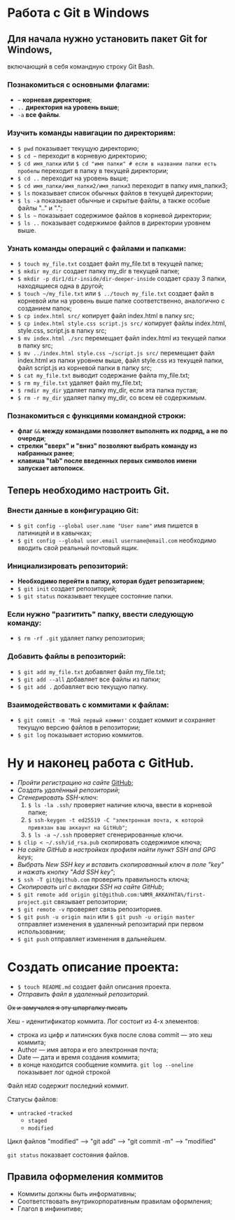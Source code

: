 # Работа с Git в Windows


## Для начала нужно установить пакет Git for Windows,  
включающий в себя командную строку Git Bash.
### Познакомиться с основными флагами:
- ```~``` **корневая директория**;
- ```..``` **директория на уровень выше**;
- ```-a``` **все файлы**.
### Изучить команды навигации по директориям:
- ```$ pwd``` показывает текущую директорию;
- ```$ cd ~``` переходит в корневую директорию;
- ```$ cd имя_папки``` или ```$ cd "имя папки" # если в названии папки есть пробелы``` переходит в папку в текущей директории;
- ```$ cd ..``` переходит на уровень выше;
- ```$ cd имя_папки/имя_папки2/имя_папки3``` переходит в папку имя_папки3;
- ```$ ls``` показывает список обычных файлов в текущей директории;
- ```$ ls -a``` показывает обычные и скрытые файлы, а также особые файлы ".." и ".";
- ```$ ls ~``` показывает содержимое файлов в корневой директории;
- ```$ ls ..``` показывает содержимое файлов в директории уровнем выше.
### Узнать команды операций с файлами и папками:
- ```$ touch my_file.txt``` создает файл my_file.txt в текущей папке;
- ```$ mkdir my_dir``` создает папку my_dir в текущей папке;
- ```$ mkdir -p dir1/dir-inside/dir-deeper-inside``` создает сразу 3 папки, находящиеся одна в другой;
- ```$ touch ~/my_file.txt``` или ```$ ../touch my_file.txt``` создает файл в корневой или на уровень выше папке соответственно, аналогично с созданием папок;
- ```$ cp index.html src/``` копирует файл index.html в папку src;
- ```$ cp index.html style.css script.js src/``` копирует файлы index.html, style.css, script.js в папку src;
- ```$ mv index.html ./src``` перемещает файл index.html из текущей папки в папку src;
- ```$ mv ../index.html style.css ~/script.js src/``` перемещает файл index.html из папки уровнем выше, файл style.css из текущей папки, файл script.js из корневой папки в папку src;
- ```$ cat my_file.txt``` выводит содержание файла my_file.txt;
- ```$ rm my_file.txt``` удаляет файл my_file.txt;
- ```$ rmdir my_dir``` удаляет папку my_dir, если эта папка пустая;
- ```$ rm -r my_dir``` удаляет папку my_dir, со всем её содержимым.
### Познакомиться с функциями командной строки:
- **флаг** ```&&``` **между командами позволяет выполнять их подряд, а не по очереди**;
- **стрелки "вверх" и "вниз" позволяют выбрать команду из набранных ранее**;
- **клавиша "tab" после введенных первых символов имени запускает автопоиск**.
## Теперь необходимо настроить Git.
### Внести данные в конфигурацию Git:
- ```$ git config --global user.name "User name"``` имя пишется в латиницей и в кавычках;
- ```$ git config --global user.email username@email.com``` необходимо вводить свой реальный почтовый ящик.
### Инициализировать репозиторий:
- **Необходимо перейти в папку, которая будет репозитарием**;
- ```$ git init``` создает репозиторий;
- ```$ git status``` показывает текущее состояние папки.
### Если нужно "разгитить" папку, ввести следующую команду:
- ```$ rm -rf .git``` удаляет папку репозитория;
### Добавить файлы в репозиторий:
- ```$ git add my_file.txt``` добавляет файл my_file.txt;
- ```$ git add --all``` добавляет все файлы из папки;
- ```$ git add .``` добавляет всю текущую папку.
### Взаимодействовать с коммитами к файлам:
- ```$ git commit -m 'Мой первый коммит'``` создает коммит и сохраняет текущую версию файлов в репозитории;
- ```$ git log``` показывает историю коммитов.
# Ну и наконец работа с GitHub.


- _Пройти регистрацию на сайте_ [GitHub](github.com "ГитХаб");
- _Создать удалённый репозиторий_;
- _Сгенерировать SSH-ключ_:
	1. ```$ ls -la .ssh/``` проверяет наличие ключа, ввести в корневой папке;
	2. ```$ ssh-keygen -t ed25519 -C "электронная почта, к которой привязан ваш аккаунт на GitHub"```;
	3. ```$ ls -a ~/.ssh``` проверяет сгенерированные ключи.
- ```$ clip < ~/.ssh/id_rsa.pub``` скопировать содержимое ключа;
- _На сайте GitHub в настройках профиля найти пункт SSH and GPG keys_;
- _Выбрать New SSH key и вставить скопированный ключ в поле "key" и нажать кнопку "Add SSH key"_;
- ```$ ssh -T git@github.com``` проверить правильность ключа;
- _Скопировать url с вкладки SSH на сайте GitHub_;
- ```$ git remote add origin git@github.com:%ИМЯ_АККАУНТА%/first-project.git``` связывает репозитории;
- ```$ git remote -v``` проверяет связь репозиториев.
- ```$ git push -u origin main``` или ```$ git push -u origin master``` отправляет изменения в удаленный репозитарий при первом использовании;
- ```$ git push``` отправляет изменения в дальнейшем.
# Создать описание проекта:
- ```$ touch README.md``` создает файл описания проекта.
- _Отправить файл в удаленный репозиторий._

~~Ох и замучался я эту шпаргалку писать~~

Хеш - иденитификатор коммита.
Лог состоит из 4-х элементов:
- строка из цифр и латинских букв после слова commit — это хеш коммита;
- Author — имя автора и его электронная почта;
- Date — дата и время создания коммита;
- в конце находится сообщение коммита.
```git log --oneline``` показывает лог одной строкой


Файл ```HEAD``` содержит последний коммит.

Статусы файлов:
- ```untracked```
-```tracked```
	* ```staged```
	* ```modified```


Цикл файлов 
"modified" --> "git add" --> "git commit -m" --> "modified"


```git status``` показвает состояния файлов.

## **Правила оформеления коммитов**
- Коммиты должны быть информативны;
- Соответствовать внутрикорпоративным правилам оформления;
- Глагол в инфинитиве;
